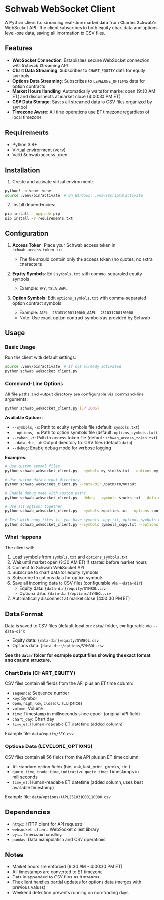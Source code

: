 # Schwab WebSocket Client

A Python client for streaming real-time market data from Charles Schwab's WebSocket API. The client subscribes to both equity chart data and options level-one data, saving all information to CSV files.

## Features

- **WebSocket Connection**: Establishes secure WebSocket connection with Schwab Streaming API
- **Chart Data Streaming**: Subscribes to `CHART_EQUITY` data for equity symbols
- **Options Data Streaming**: Subscribes to `LEVELONE_OPTIONS` data for option contracts
- **Market Hours Handling**: Automatically waits for market open (9:30 AM ET) and disconnects at market close (4:00:30 PM ET)
- **CSV Data Storage**: Saves all streamed data to CSV files organized by symbol
- **Timezone Aware**: All time operations use ET timezone regardless of local timezone

## Requirements

- Python 3.8+
- Virtual environment (venv)
- Valid Schwab access token

## Installation

1. Create and activate virtual environment:

```bash
python3 -m venv .venv
source .venv/bin/activate  # On Windows: .venv\Scripts\activate
```

2. Install dependencies:

```bash
pip install --upgrade pip
pip install -r requirements.txt
```

## Configuration

1. **Access Token**: Place your Schwab access token in `schwab_access_token.txt`

   - The file should contain only the access token (no quotes, no extra characters)

2. **Equity Symbols**: Edit `symbols.txt` with comma-separated equity symbols

   - Example: `SPY,TSLA,AAPL`

3. **Option Symbols**: Edit `options_symbols.txt` with comma-separated option contract symbols
   - Example: `AAPL  251031C00110000,AAPL  251031C00120000`
   - Note: Use exact option contract symbols as provided by Schwab

## Usage

### Basic Usage

Run the client with default settings:

```bash
source .venv/bin/activate  # If not already activated
python schwab_websocket_client.py
```

### Command-Line Options

All file paths and output directory are configurable via command-line arguments:

```bash
python schwab_websocket_client.py [OPTIONS]
```

**Available Options:**

- `--symbols`, `-s`: Path to equity symbols file (default: `symbols.txt`)
- `--options`, `-o`: Path to option symbols file (default: `options_symbols.txt`)
- `--token`, `-t`: Path to access token file (default: `schwab_access_token.txt`)
- `--data-dir`, `-d`: Output directory for CSV files (default: `data`)
- `--debug`: Enable debug mode for verbose logging

**Examples:**

```bash
# Use custom symbol files
python schwab_websocket_client.py --symbols my_stocks.txt --options my_options.txt

# Use custom data output directory
python schwab_websocket_client.py --data-dir /path/to/output

# Enable debug mode with custom paths
python schwab_websocket_client.py --debug --symbols stocks.txt --data-dir market_data

# Use all options together
python schwab_websocket_client.py --symbols equities.txt --options contracts.txt --token my_token.txt --data-dir ./output --debug

# Test with copy files (if you have symbols_copy.txt, options_symbols_copy.txt, etc.)
python schwab_websocket_client.py --symbols symbols_copy.txt --options options_symbols_copy.txt --token schwab_access_token_copy.txt --data-dir test_output
```

### What Happens

The client will:

1. Load symbols from `symbols.txt` and `options_symbols.txt`
2. Wait until market open (9:30 AM ET) if started before market hours
3. Connect to Schwab WebSocket API
4. Subscribe to chart data for equity symbols
5. Subscribe to options data for option symbols
6. Save all incoming data to CSV files (configurable via `--data-dir`):
   - Equity data: `{data-dir}/equity/SYMBOL.csv`
   - Options data: `{data-dir}/options/SYMBOL.csv`
7. Automatically disconnect at market close (4:00:30 PM ET)

## Data Format

Data is saved to CSV files (default location: `data/` folder, configurable via `--data-dir`):

- Equity data: `{data-dir}/equity/SYMBOL.csv`
- Options data: `{data-dir}/options/SYMBOL.csv`

**See the `data/` folder for example output files showing the exact format and column structure.**

### Chart Data (CHART_EQUITY)

CSV files contain all fields from the API plus an ET time column:

- `sequence`: Sequence number
- `key`: Symbol
- `open`, `high`, `low`, `close`: OHLC prices
- `volume`: Volume
- `time`: Timestamp in milliseconds since epoch (original API field)
- `chart_day`: Chart day
- `time_et`: Human-readable ET datetime (added column)

Example file: `data/equity/SPY.csv`

### Options Data (LEVELONE_OPTIONS)

CSV files contain all 56 fields from the API plus an ET time column:

- All standard option fields (bid, ask, last_price, greeks, etc.)
- `quote_time`, `trade_time`, `indicative_quote_time`: Timestamps in milliseconds
- `time_et`: Human-readable ET datetime (added column, uses best available timestamp)

Example file: `data/options/AAPL251031C00110000.csv`

## Dependencies

- `httpx`: HTTP client for API requests
- `websocket-client`: WebSocket client library
- `pytz`: Timezone handling
- `pandas`: Data manipulation and CSV operations

## Notes

- Market hours are enforced (9:30 AM - 4:00:30 PM ET)
- All timestamps are converted to ET timezone
- Data is appended to CSV files as it streams
- The client handles partial updates for options data (merges with previous values)
- Weekend detection prevents running on non-trading days
